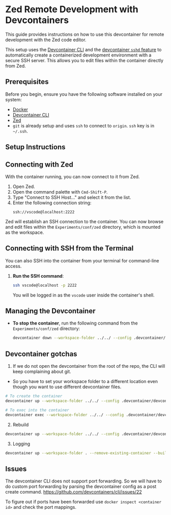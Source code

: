 # Zed Remote Development with Devcontainers

This guide provides instructions on how to use this devcontainer for remote development with the Zed code editor.

This setup uses the [Devcontainer CLI](https://code.visualstudio.com/docs/devcontainers/cli) and the [devcontainer `sshd` feature](https://github.com/devcontainers/features/tree/main/src/sshd) to automatically create a containerized development environment with a secure SSH server. This allows you to edit files within the container directly from Zed.

## Prerequisites

Before you begin, ensure you have the following software installed on your system:

*   [Docker](https://docs.docker.com/get-docker/)
*   [Devcontainer CLI](https://code.visualstudio.com/docs/devcontainers/cli)
*   [Zed](https://zed.dev/)
*   `git` is already setup and uses `ssh` to connect to `origin`. `ssh` key is in `~/.ssh`.

## Setup Instructions

## Connecting with Zed

With the container running, you can now connect to it from Zed.

1.  Open Zed.
2.  Open the command palette with `Cmd-Shift-P`.
3.  Type "Connect to SSH Host..." and select it from the list.
4.  Enter the following connection string:
    ```
    ssh://vscode@localhost:2222
    ```
Zed will establish an SSH connection to the container. You can now browse and edit files within the `Experiments/conf/zed` directory, which is mounted as the workspace.

## Connecting with SSH from the Terminal

You can also SSH into the container from your terminal for command-line access.

1.  **Run the SSH command**:
    ```bash
    ssh vscode@localhost -p 2222
    ```
    You will be logged in as the `vscode` user inside the container's shell.

## Managing the Devcontainer

*   **To stop the container**, run the following command from the `Experiments/conf/zed` directory:
    ```bash
    devcontainer down --workspace-folder ../../ --config .devcontainer/devcontainer.json
    ```

## Devcontainer gotchas

1. If we do not open the devcontainer from the root of the repo, the CLI will keep complaining about git.
  - So you have to set your workspace folder to a different location even though you want to use different devcontainer files.

  ```bash
  # To create the container
  devcontainer up --workspace-folder ../../ --config .devcontainer/devcontainer.json

  # To exec into the container
  devcontainer exec --workspace-folder ../../ --config .devcontainer/devcontainer.json /bin/bash
  ```

2. Rebuild

```bash
devcontainer up --workspace-folder ../../ --config .devcontainer/devcontainer.json --remove-existing-container --build-no-cache
```

3. Logging

```bash
devcontainer up --workspace-folder . --remove-existing-container --build-no-cache --log-level trace < /dev/null &> out.log &
```

## Issues

The devcontainer CLI does not support port forwarding.
So we will have to do custom port forwarding by parsing the devcontainer config as a post create command.
https://github.com/devcontainers/cli/issues/22

To figure out if ports have been forwarded use `docker inspect <container id>` and check the port mappings.
